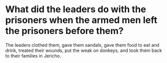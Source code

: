 # What did the leaders do with the prisoners when the armed men left the prisoners before them?

The leaders clothed them, gave them sandals, gave them food to eat and drink, treated their wounds, put the weak on donkeys, and took them back to their families in Jericho. 